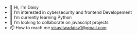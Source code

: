- 👋 Hi, I’m Daisy
- 👀 I’m interested in cybersecurity and frontend Developement
- 🌱 I’m currently learning Python
- 💞️ I’m looking to collaborate on javascript projects
- 📫 How to reach me visavilwadaisy1@gmail.com

<!---
visavilwa1/visavilwa1 is a ✨ special ✨ repository because its `README.md` (this file) appears on your GitHub profile.
You can click the Preview link to take a look at your changes.
--->
